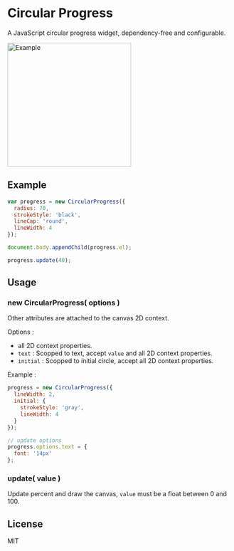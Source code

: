 # Circular Progress

A JavaScript circular progress widget, dependency-free and configurable.

<img src="http://f.cl.ly/items/2l072A342Z2T3P3X2r2d/Screen%20Shot%202013-04-29%20at%206.50.21%20PM.png" width="278" alt="Example">

## Example

```javascript
var progress = new CircularProgress({
  radius: 70,
  strokeStyle: 'black',
  lineCap: 'round',
  lineWidth: 4
});

document.body.appendChild(progress.el);

progress.update(40);
```

## Usage

### new CircularProgress( options )

Other attributes are attached to the canvas 2D context.

Options :

* all 2D context properties.
* `text` : Scopped to text, accept `value` and all 2D context properties.
* `initial` : Scopped to initial circle, accept all 2D context properties.

Example :

```javascript
progress = new CircularProgress({
  lineWidth: 2,
  initial: {
    strokeStyle: 'gray',
    lineWidth: 4
  }
});

// update options
progress.options.text = {
  font: '14px'
};
```

### update( value )

Update percent and draw the canvas, `value` must be a float between 0 and 100.

## License

MIT
